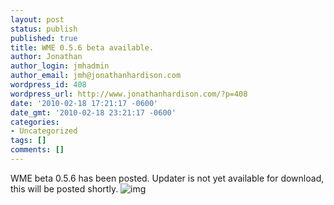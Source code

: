 ```yaml
---
layout: post
status: publish
published: true
title: WME 0.5.6 beta available.
author: Jonathan
author_login: jmhadmin
author_email: jmh@jonathanhardison.com
wordpress_id: 408
wordpress_url: http://www.jonathanhardison.com/?p=408
date: '2010-02-18 17:21:17 -0600'
date_gmt: '2010-02-18 23:21:17 -0600'
categories:
- Uncategorized
tags: []
comments: []
---
```

WME beta 0.5.6 has been posted. Updater is not yet available for download, this will be posted shortly.
![img]({{site.base}}/imagecontent/2010/02/Capture.png)

